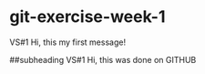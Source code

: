 # git-exercise-week-1

VS#1 Hi, this my first message!

##subheading
VS#1 Hi, this was done on GITHUB
